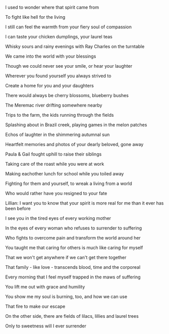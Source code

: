 I used to wonder where that spirit came from

To fight like hell for the living

I still can feel the warmth from your fiery soul of compassion

I can taste your chicken dumplings, your laurel teas

Whisky sours and rainy evenings with Ray Charles on the turntable



We came into the world with your blessings

Though we could never see your smile, or hear your laughter



Wherever you found yourself you always strived to

Create a home for you and your daughters

There would always be cherry blossoms, blueberry bushes

The Meremac river drifting somewhere nearby



Trips to the farm, the kids running through the fields

Splashing about in Brazil creek, playing games in the melon patches

Echos of laughter in the shimmering autumnal sun

Heartfelt memories and photos of your dearly beloved, gone away



Paula & Gail fought uphill to raise their siblings

Taking care of the roast while you were at work

Making eachother lunch for school while you toiled away

Fighting for them and yourself, to wreak a living from a world

Who would rather have you resigned to your fate



Lillian: I want you to know that your spirit is more real for me than it ever has been before

I see you in the tired eyes of every working mother

In the eyes of every woman who refuses to surrender to suffering

Who fights to overcome pain and transform the world around her



You taught me that caring for others is much like caring for myself

That we won't get anywhere if we can't get there together

That family - like love - transcends blood, time and the corporeal



Every morning that I feel myself trapped in the maws of suffering

You lift me out with grace and humility

You show me my soul is burning, too, and how we can use

That fire to make our escape



On the other side, there are fields of lilacs, lillies and laurel trees



Only to sweetness will I ever surrender


